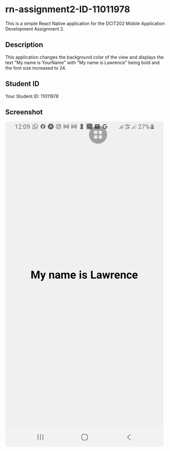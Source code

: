 # rn-assignment2-ID-11011978

This is a simple React Native application for the DCIT202 Mobile Application Development Assignment 2.

## Description

This application changes the background color of the view and displays the text "My name is YourName" with "My name is Lawrence" being bold and the font size increased to 24.

## Student ID

Your Student ID: 11011978

## Screenshot

![Screenshot](screenshot.png)
